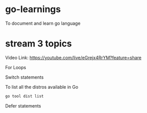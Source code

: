 # go-learnings
To document and learn go language

# stream 3 topics

Video Link: https://youtube.com/live/eGrejx4RrYM?feature=share

For Loops


Switch statements

To list all the distros available in Go

```zsh
go tool dist list 
```

Defer statements